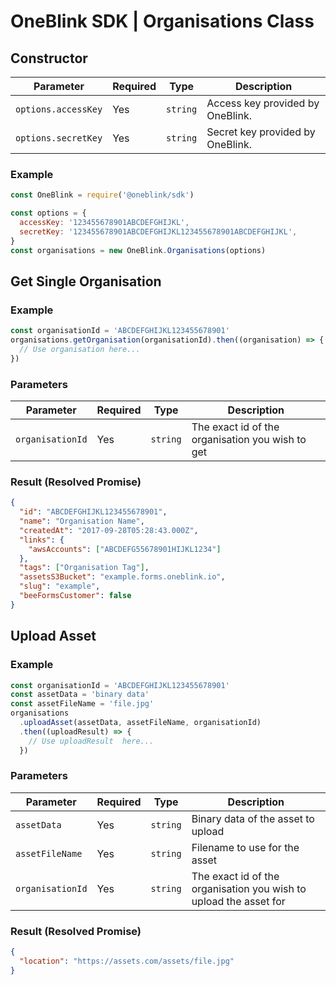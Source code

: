# OneBlink SDK | Organisations Class

## Constructor

| Parameter           | Required | Type     | Description                      |
| ------------------- | -------- | -------- | -------------------------------- |
| `options.accessKey` | Yes      | `string` | Access key provided by OneBlink. |
| `options.secretKey` | Yes      | `string` | Secret key provided by OneBlink. |

### Example

```javascript
const OneBlink = require('@oneblink/sdk')

const options = {
  accessKey: '123455678901ABCDEFGHIJKL',
  secretKey: '123455678901ABCDEFGHIJKL123455678901ABCDEFGHIJKL',
}
const organisations = new OneBlink.Organisations(options)
```

## Get Single Organisation

### Example

```javascript
const organisationId = 'ABCDEFGHIJKL123455678901'
organisations.getOrganisation(organisationId).then((organisation) => {
  // Use organisation here...
})
```

### Parameters

| Parameter        | Required | Type     | Description                                      |
| ---------------- | -------- | -------- | ------------------------------------------------ |
| `organisationId` | Yes      | `string` | The exact id of the organisation you wish to get |

### Result (Resolved Promise)

```json
{
  "id": "ABCDEFGHIJKL123455678901",
  "name": "Organisation Name",
  "createdAt": "2017-09-28T05:28:43.000Z",
  "links": {
    "awsAccounts": ["ABCDEFG55678901HIJKL1234"]
  },
  "tags": ["Organisation Tag"],
  "assetsS3Bucket": "example.forms.oneblink.io",
  "slug": "example",
  "beeFormsCustomer": false
}
```

## Upload Asset

### Example

```javascript
const organisationId = 'ABCDEFGHIJKL123455678901'
const assetData = 'binary data'
const assetFileName = 'file.jpg'
organisations
  .uploadAsset(assetData, assetFileName, organisationId)
  .then((uploadResult) => {
    // Use uploadResult  here...
  })
```

### Parameters

| Parameter        | Required | Type     | Description                                                       |
| ---------------- | -------- | -------- | ----------------------------------------------------------------- |
| `assetData`      | Yes      | `string` | Binary data of the asset to upload                                |
| `assetFileName`  | Yes      | `string` | Filename to use for the asset                                     |
| `organisationId` | Yes      | `string` | The exact id of the organisation you wish to upload the asset for |

### Result (Resolved Promise)

```json
{
  "location": "https://assets.com/assets/file.jpg"
}
```

